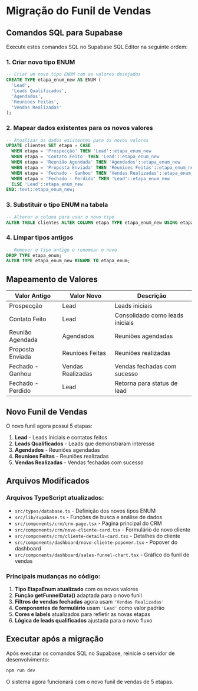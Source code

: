 # Migração do Funil de Vendas

## Comandos SQL para Supabase

Execute estes comandos SQL no Supabase SQL Editor na seguinte ordem:

### 1. Criar novo tipo ENUM

```sql
-- Criar um novo tipo ENUM com os valores desejados
CREATE TYPE etapa_enum_new AS ENUM (
  'Lead',
  'Leads Qualificados', 
  'Agendados',
  'Reunioes Feitas',
  'Vendas Realizadas'
);
```

### 2. Mapear dados existentes para os novos valores

```sql
-- Atualizar os dados existentes para os novos valores
UPDATE clientes SET etapa = CASE 
  WHEN etapa = 'Prospecção' THEN 'Lead'::etapa_enum_new
  WHEN etapa = 'Contato Feito' THEN 'Lead'::etapa_enum_new
  WHEN etapa = 'Reunião Agendada' THEN 'Agendados'::etapa_enum_new
  WHEN etapa = 'Proposta Enviada' THEN 'Reunioes Feitas'::etapa_enum_new
  WHEN etapa = 'Fechado - Ganhou' THEN 'Vendas Realizadas'::etapa_enum_new
  WHEN etapa = 'Fechado - Perdido' THEN 'Lead'::etapa_enum_new
  ELSE 'Lead'::etapa_enum_new
END::text::etapa_enum_new;
```

### 3. Substituir o tipo ENUM na tabela

```sql
-- Alterar a coluna para usar o novo tipo
ALTER TABLE clientes ALTER COLUMN etapa TYPE etapa_enum_new USING etapa::text::etapa_enum_new;
```

### 4. Limpar tipos antigos

```sql
-- Remover o tipo antigo e renomear o novo
DROP TYPE etapa_enum;
ALTER TYPE etapa_enum_new RENAME TO etapa_enum;
```

## Mapeamento de Valores

| **Valor Antigo**    | **Valor Novo**       | **Descrição**                           |
|---------------------|---------------------|-----------------------------------------|
| Prospecção          | Lead                | Leads iniciais                          |
| Contato Feito       | Lead                | Consolidado como leads iniciais         |
| Reunião Agendada    | Agendados           | Reuniões agendadas                      |
| Proposta Enviada    | Reunioes Feitas     | Reuniões realizadas                     |
| Fechado - Ganhou    | Vendas Realizadas   | Vendas fechadas com sucesso             |
| Fechado - Perdido   | Lead                | Retorna para status de lead             |

## Novo Funil de Vendas

O novo funil agora possui 5 etapas:

1. **Lead** - Leads iniciais e contatos feitos
2. **Leads Qualificados** - Leads que demonstraram interesse
3. **Agendados** - Reuniões agendadas
4. **Reunioes Feitas** - Reuniões realizadas
5. **Vendas Realizadas** - Vendas fechadas com sucesso

## Arquivos Modificados

### Arquivos TypeScript atualizados:

- `src/types/database.ts` - Definição dos novos tipos ENUM
- `src/lib/supabase.ts` - Funções de busca e análise de dados
- `src/components/crm/crm-page.tsx` - Página principal do CRM
- `src/components/crm/novo-cliente-card.tsx` - Formulário de novo cliente
- `src/components/crm/cliente-details-card.tsx` - Detalhes do cliente
- `src/components/dashboard/novo-cliente-popover.tsx` - Popover do dashboard
- `src/components/dashboard/sales-funnel-chart.tsx` - Gráfico do funil de vendas

### Principais mudanças no código:

1. **Tipo EtapaEnum atualizado** com os novos valores
2. **Função getFunnelData()** adaptada para o novo funil
3. **Filtros de vendas fechadas** agora usam `'Vendas Realizadas'`
4. **Componentes de formulário** usam `'Lead'` como valor padrão
5. **Cores e labels** atualizados para refletir as novas etapas
6. **Lógica de leads qualificados** ajustada para o novo fluxo

## Executar após a migração

Após executar os comandos SQL no Supabase, reinicie o servidor de desenvolvimento:

```bash
npm run dev
```

O sistema agora funcionará com o novo funil de vendas de 5 etapas.
